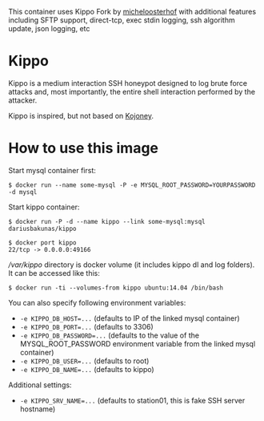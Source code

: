 
This container uses Kippo Fork by [micheloosterhof](https://github.com/micheloosterhof/kippo) with additional features including SFTP support, direct-tcp, exec stdin logging, ssh algorithm update, json logging, etc

# Kippo

Kippo is a medium interaction SSH honeypot designed to log brute force attacks and, most importantly, the entire shell interaction performed by the attacker.

Kippo is inspired, but not based on [Kojoney](http://kojoney.sourceforge.net/).

# How to use this image

Start mysql container first:

	$ docker run --name some-mysql -P -e MYSQL_ROOT_PASSWORD=YOURPASSWORD -d mysql

Start kippo container:

	$ docker run -P -d --name kippo --link some-mysql:mysql dariusbakunas/kippo

	$ docker port kippo
	22/tcp -> 0.0.0.0:49166

*/var/kippo* directory is docker volume (it includes kippo dl and log folders). It can be accessed like this:

	$ docker run -ti --volumes-from kippo ubuntu:14.04 /bin/bash
	
You can also specify following environment variables:  

* `-e KIPPO_DB_HOST=...` (defaults to IP of the linked mysql container)
* `-e KIPPO_DB_PORT=...` (defaults to 3306)
* `-e KIPPO_DB_PASSWORD=...` (defaults to the value of the MYSQL_ROOT_PASSWORD environment variable from the linked mysql container)
* `-e KIPPO_DB_USER=...` (defaults to root)
* `-e KIPPO_DB_NAME=...` (defaults to kippo)

Additional settings:

* `-e KIPPO_SRV_NAME=...` (defaults to station01, this is fake SSH server hostname)	